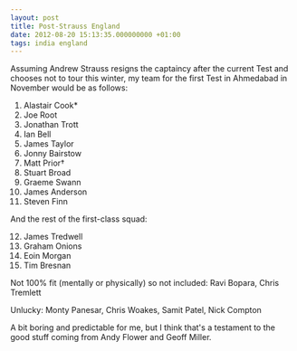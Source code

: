```yaml
---
layout: post
title: Post-Strauss England
date: 2012-08-20 15:13:35.000000000 +01:00
tags: india england
---
```

Assuming Andrew Strauss resigns the captaincy after the current Test and chooses not to tour this winter, my team for the first Test in Ahmedabad in November would be as follows:

1. Alastair Cook*
2. Joe Root
3. Jonathan Trott
4. Ian Bell
5. James Taylor
6. Jonny Bairstow
7. Matt Prior†
8. Stuart Broad
9. Graeme Swann
10. James Anderson
11. Steven Finn

And the rest of the first-class squad:

12. James Tredwell
13. Graham Onions
14. Eoin Morgan
15. Tim Bresnan

Not 100% fit (mentally or physically) so not included: Ravi Bopara, Chris Tremlett

Unlucky: Monty Panesar, Chris Woakes, Samit Patel, Nick Compton

A bit boring and predictable for me, but I think that's a testament to the good stuff coming from Andy Flower and Geoff Miller.
